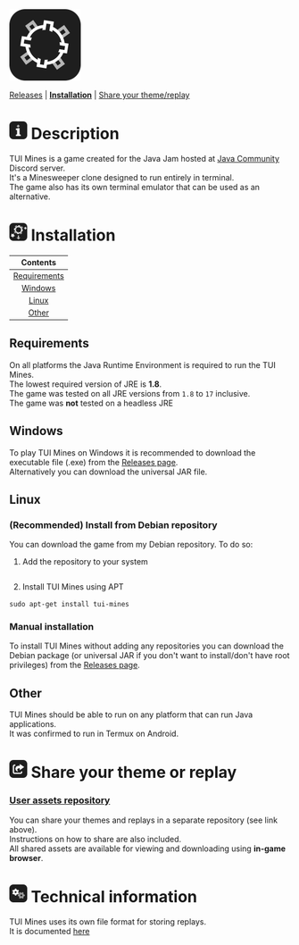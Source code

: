 <img alt="logo" height="128" src="img/logo.png" width="128"/>

[Releases](https://github.com/Defective4/TUI-Mines/releases) | **[Installation](https://github.com/Defective4/TUI-Mines#-installation)** | [Share your theme/replay](https://github.com/Defective4/TUI-Mines#-share-your-theme-or-replay)

# ![info](img/info.png) Description
TUI Mines is a game created for the Java Jam hosted at [Java Community](https://discord.com/invite/X3NmMgzFKF) Discord server.  
It's a Minesweeper clone designed to run entirely in terminal.  
The game also has its own terminal emulator that can be used as an alternative.

# ![installation](img/install.png) Installation
|                               Contents                                |
|:---------------------------------------------------------------------:|
| [Requirements](https://github.com/Defective4/TUI-Mines#requirements)  |
|      [Windows](https://github.com/Defective4/TUI-Mines#windows)       |
|        [Linux](https://github.com/Defective4/TUI-Mines#linux)         |
|        [Other](https://github.com/Defective4/TUI-Mines#Other)         |

## Requirements
On all platforms the Java Runtime Environment is required to run the TUI Mines.  
The lowest required version of JRE is **1.8**.  
The game was tested on all JRE versions from `1.8` to `17` inclusive.  
The game was **not** tested on a headless JRE

## Windows
To play TUI Mines on Windows it is recommended to download the executable file (.exe) from the [Releases page]().  
Alternatively you can download the universal JAR file.

## Linux
### (Recommended) Install from Debian repository
You can download the game from my Debian repository.
To do so:

1. Add the repository to your system
```shell

```

2. Install TUI Mines using APT
```shell
sudo apt-get install tui-mines
```

### Manual installation
To install TUI Mines without adding any repositories you can download the Debian package (or universal JAR if you don't want to install/don't have root privileges) from the [Releases page]().

## Other
TUI Mines should be able to run on any platform that can run Java applications.  
It was confirmed to run in Termux on Android.

# ![share](img/share.png) Share your theme or replay
### [User assets repository](https://github.com/Defective4/TUI-Mines-Repo)
You can share your themes and replays in a separate repository (see link above).  
Instructions on how to share are also included.  
All shared assets are available for viewing and downloading using **in-game browser**.

# ![cogs](img/cogs.png) Technical information
TUI Mines uses its own file format for storing replays.  
It is documented [here](Replay%20format.md)

